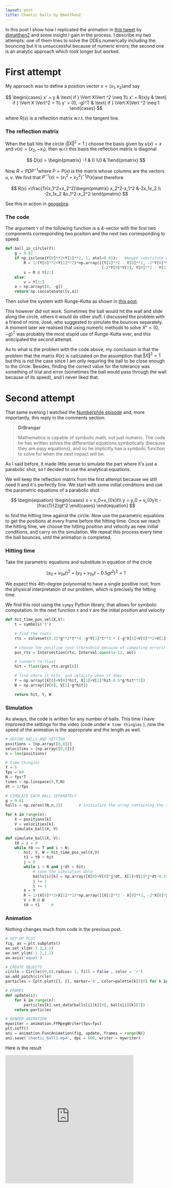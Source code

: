 ```yaml
---
layout: post
title: Chaotic balls by @matthen2
---
```


In this post I show how I replicated the animation in [this tweet](https://twitter.com/matthen2/status/1393588039742590978) by [@matthen2](https://twitter.com/matthen2) and some insight I gain in the process. I describe my two attempts: one of them tries to solve the ODEs numerically including the bouncing but it is unsuccessful because of numeric errors; the second one is an analytic approach which took longer but worked.

# First attempt

My approach was to define a position vector $x = (x_1, x_2)$​​​ and say


$$
\begin{cases}
x' = y & \text{ if } \Vert X\Vert ^2 \neq 1\\
x' = R(x)y & \text{ if } \Vert X \Vert^2 = 1\\
y' = (0, -g)^T &  \text{ if } \Vert X\Vert ^2 \neq 1
\end{cases}
$$


where $R(x)$​​​​​​​ is a reflection matrix w.r.t. the tangent line. 

### The reflection matrix

When the ball hits the circle ($\Vert X \Vert ^2 = 1$​​​​​​​​​ ) choose the basis​ given by $u(x) = x$​​​​ and $v(x)=(x_2,-x_1)$​​​​​​​​​​​​, then w.r.t this basis the reflection matrix is diagonal


$$
D(x) = \begin{pmatrix} -1 & 0 \\0 & 1\end{pmatrix}
$$


Now $R = PDP^{-1}$​​​ where $P=P(x)$​​​ is the matrix whose columns are the vectors $u,v$​​​. We find that $P^{-1}(x) = (x_1^2+x_2^2)^{-1}P(x)$​​​ and therefore


$$
R(x) =\frac{1}{x_1^2+x_2^2}\begin{pmatrix} x_2^2-x_1^2 &-2x_1x_2 \\ -2x_1x_2 &x_1^2-x_2^2 \end{pmatrix}
$$



See this in action in [geogebra](https://www.geogebra.org/calculator/sardxdmd).

### The code

The argument `Y` of the following function is a 4-vector with the first two components corresponding two position and the next two corresponding to speed.

```python
def ball_in_circle(Y):
    g = 9.81
    if np.isclose(Y[0]**2+Y[1]**2, 1, atol=0.01):	#maybe substitute with Y[0]**2+Y[1]**2 >= 1
        R = 1/(Y[0]**2+Y[1]**2)*np.array([[Y[1]**2 - Y[0]**2, -2*Y[0]*Y[1]], 
                                          [-2*Y[0]*Y[1], Y[0]**2 - Y[1]**2]])
        v = R @ Y[2:]
    else:
        v = Y[2:]
    a = np.array([0, -g])
    return np.concatenate([v,a])
```

Then solve the system with Runge-Kutta as shown in [this post](https://mathstache.com/2021/07/14/two-body-problem/).

This however did not work. Sometimes the ball would hit the wall and slide along the circle, others it would do other stuff. I discussed the problem with a friend of mine, José, who suggested to simulate the bounces separately. A moment later we realised that using numeric methods to solve $X'' = (0, -g)^T$ was probably the most stupid use of Runge-Kutta ever, and this anticipated the second attempt.

As to what is the problem with the code above, my conclusion is that the problem that the matrix $R(x)$ is calculated on the assumption that $\Vert X\Vert^2 = 1$​ but this is not the case since I am only requiring the ball to be close enough to the circle. Besides, finding the correct value for the tolerance was something of trial and error (sometimes the ball would pass through the wall because of its speed), and I never liked that.

# Second attempt

That same evening I watched the [Numberphile episode](https://www.youtube.com/watch?v=6z4qRhpBIyA) and, more importantly, this reply in the comments section:

> **DrBrangar**
>
> Mathematica is capable of symbolic math, not just numeric. The code he has written solves the differential equations symbolically (because they are easy equations), and so he implicitly has a symbolic function to solve for when the next impact will be. 

As I said before, it made little sense to simulate the part where it's just a parabolic shot, so I decided to use the analytical equations.

We will keep the reflection matrix from the first attempt because we still need it and it's perfectly fine. We start with some initial conditions and use the parametric equations of a parabolic shot 

$$
\begin{equation}
\begin{cases}
x = x_0+v_{0x}t\\
y = y_0 + v_{0y}t - \frac{1}{2}gt^2
\end{cases}
\end{equation}
$$


to find the hitting time against the circle. Now use the parametric equations to get the positions at every frame before the hitting time. Once we reach the hitting time, we choose the hitting position and velocity as new initial conditions, and carry on the simulation. We repeat this process every time the ball bounces, until the animation is completed.

### Hitting time

Take the parametric equations and substitute in equation of the circle


$$
(x_0+v_{0x}t)^2+ (y_0 + v_{0y}t - 0.5gt^2)^2 = 1
$$


We expect this 4th-degree polynomial to have a single positive root, from the physical interpretation of our problem, which is precisely the hitting time.

We find this root using the `sympy` Python library, that allows for symbolic computation. In the next function `X` and `V` are the initial position and velocity

```python
def hit_time_pos_vel(X,V):
    t = symbols('t')

    # find the roots
    rts = solveset(0.25*g**2*t**4 -g*V[1]*t**3 + (-g*X[1]+V[0]**2+V[1]**2)*t**2+(X[0]*V[0]+X[1]*V[1])*2*t+X[0]**2+X[1]**2 -1, t)

    # choose the positive root (threshold because of computing errors)
    pos_rts = Intersection(rts, Interval.open(1e-12, oo))

    # convert to float
    hit = float(pos_rts.args[0])

    # find where it hits, and velocity when it does
    Y = np.array([X[0]+V[0]*hit, X[1]+V[1]*hit-0.5*g*hit**2])
    W = np.array([V[0], V[1]-g*hit])

    return hit, Y, W

```



### Simulation

As always, the code is written for any number of balls. This time I have improved the settings for the video (code under `# time thingies` ), now the speed of the animation is the appropriate and the length as well.

```python
# DEFINE BALLS AND SETTING
positions = [np.array([0,0])]
velocities = [np.array([0,0])]
n = len(positions)

# time thingies
T = 5       
fps = 60
N = fps*T    
times = np.linspace(0,T,N)
dt = 1/fps

# SIMULATE EACH BALL SEPARATELY
g = 9.81
balls = np.zeros((N,n,2))		# initialize the array containing the simulation data

for k in range(n):
    X = positions[k]
    V = velocities[k]
    simulate_ball(X, V)
```



```python
def simulate_ball(X, V):
    t0 = i = 0
    while t0 <= T and i < N:
        hit, Y, W = hit_time_pos_vel(X,V)
        t1 = t0 + hit
        j = 0
        while i < N and j*dt < hit:
            # save the simulation data
            balls[i][k] = np.array([X[0]+V[0]*j*dt, X[1]+V[1]*j*dt-0.5*g*(j*dt)**2])
            j += 1
            i += 1 
        X = Y
        R = 1/(X[0]**2+X[1]**2)*np.array([[X[1]**2 - X[0]**2, -2*X[0]*X[1]], [-2*X[0]*X[1], X[0]**2 - X[1]**2]])
        V = R @ W
        t0 = t1		#
```



### Animation

Nothing changes much from code in the previous post.

```python
# SET UP PLOT
fig, ax = plt.subplots()
ax.set_xlim(-1.2,1.2)
ax.set_ylim(-1.2,1.2)
ax.axis('equal')

# CREATE OBJECTS
circle = Circle((0,0),radius= 1, fill = False , color = 'r')
ax.add_patch(circle)
particles = [plt.plot([], [], marker='o', color=palette[k])[0] for k in range(n)]

# FRAMES
def update(i):
    for k in range(n):
        particles[k].set_data(balls[i][k][0], balls[i][k][1])
    return particles

# RENDER ANIMATION
mywriter = animation.FFMpegWriter(fps=fps)
plt.ioff()
ani = animation.FuncAnimation(fig, update, frames = range(N))
ani.save('chaotic_ball1.mp4', dpi = 600, writer = mywriter)
```



Here is the result

<iframe width="400" height="400" src="https://www.youtube.com/embed/tef2pTLeSfA" title="YouTube video player" frameborder="0" allow="accelerometer; autoplay; clipboard-write; encrypted-media; gyroscope; picture-in-picture" allowfullscreen></iframe>